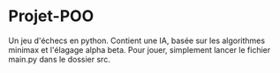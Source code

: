 # Projet-POO

Un jeu d'échecs en python. Contient une IA, basée sur les algorithmes minimax et l'élagage alpha beta.
Pour jouer, simplement lancer le fichier main.py dans le dossier src.
